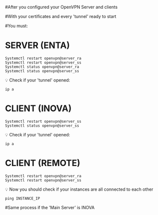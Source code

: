 #After you configured your OpenVPN Server and clients

#With your certificates and every 'tunnel' ready to start

#You must:

# SERVER (ENTA)

    Systemctl restart openvpn@server_ra
    Systemctl restart openvpn@server_ss
    Systemctl status openvpn@server_ra
    Systemctl status openvpn@server_ss
   
💡  Check if your 'tunnel' opened:

    ip a
    
# CLIENT (INOVA)

    Systemctl restart openvpn@server_ss
    Systemctl status openvpn@server_ss
    
💡  Check if your 'tunnel' opened:

    ip a

# CLIENT (REMOTE)

    Systemctl restart openvpn@server_ra
    Systemctl restart openvpn@server_ss
    
💡  Now you should check if your instances are all connected to each other

    ping INSTANCE_IP
    
   
#Same process if the 'Main Server' is INOVA
